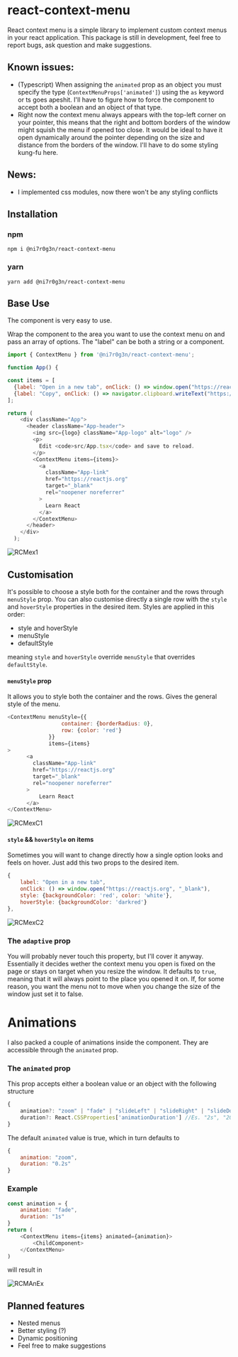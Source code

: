 
# react-context-menu 
React context menu is a simple library to implement custom context menus in your react application. This package is still in development, feel free to report bugs, ask question and make suggestions.

## Known issues:
- (Typescript) When assigning the `animated` prop as an object you must specify the type (`ContextMenuProps['animated']`) using the `as` keyword or ts goes apeshit. I'll have to figure how to force the component to accept both a boolean and an object of that type.
- Right now the context menu always appears with the top-left corner on your pointer, this means that the right and bottom borders of the window might squish the menu if opened too close. It would be ideal to have it open dynamically around the pointer depending on the size and distance from the borders of the window. I'll have to do some styling kung-fu here.

## News:
- I implemented css modules, now there won't be any styling conflicts

## Installation
### npm
`npm i @ni7r0g3n/react-context-menu`
### yarn 
`yarn add @ni7r0g3n/react-context-menu`

## Base Use
The component is very easy to use.

Wrap the component to the area you want to use the context menu on and pass an array of options.
The "label" can be both a string or a component.
```javascript
import { ContextMenu } from '@ni7r0g3n/react-context-menu';

function App() {

const items = [
  {label: "Open in a new tab", onClick: () => window.open("https://reactjs.org", "_blank")},
  {label: "Copy", onClick: () => navigator.clipboard.writeText("https://reactjs.org")},
];

return (
    <div className="App">
      <header className="App-header">
        <img src={logo} className="App-logo" alt="logo" />
        <p>
          Edit <code>src/App.tsx</code> and save to reload.
        </p>
        <ContextMenu items={items}>
          <a
            className="App-link"
            href="https://reactjs.org"
            target="_blank"
            rel="noopener noreferrer"
          >
            Learn React
          </a>
        </ContextMenu>
      </header>
    </div>
  );
```
![RCMex1](https://user-images.githubusercontent.com/52223453/223091888-145a60db-e502-4dca-a577-5f2147b739b9.gif)


## Customisation
It's possible to choose a style both for the container and the rows through `menuStyle` prop. You can also customise directly a single row with the `style` and `hoverStyle` properties in the desired item. Styles are applied in this order:
- style and hoverStyle
- menuStyle
- defaultStyle

meaning `style` and `hoverStyle` override `menuStyle` that overrides `defaultStyle`. 

#### `menuStyle` prop
It allows you to style both the container and the rows. Gives the general style of the menu.
```javascript
<ContextMenu menuStyle={{
                 container: {borderRadius: 0},
                 row: {color: 'red'}
             }} 
             items={items}
>
      <a
        className="App-link"
        href="https://reactjs.org"
        target="_blank"
        rel="noopener noreferrer"
      >
          Learn React
      </a>
</ContextMenu>
```
![RCMexC1](https://user-images.githubusercontent.com/52223453/223094912-5cae7b53-ca91-4a71-aa06-cf8561817870.gif)

#### `style` && `hoverStyle` on items
Sometimes you will want to change directly how a single option looks and feels on hover. Just add this two props to the desired item.
```javascript
{
    label: "Open in a new tab",
    onClick: () => window.open("https://reactjs.org", "_blank"), 
    style: {backgroundColor: 'red', color: 'white'}, 
    hoverStyle: {backgroundColor: 'darkred'}
},
```
![RCMexC2](https://user-images.githubusercontent.com/52223453/223096937-664e4f6d-42b2-44c7-a875-44e3abce5f89.gif)

### The `adaptive` prop
You will probably never touch this property, but I'll cover it anyway. Essentially it decides wether the context menu you open is fixed on the page or stays on target when you resize the window. It defaults to `true`, meaning that it will always point to the place you opened it on. If, for some reason, you want the menu not to move when you change the size of the window just set it to false.

# Animations

I also packed a couple of animations inside the component. They are accessible through the `animated` prop. 

### The `animated` prop
This prop accepts either a boolean value or an object with the following structure
```javascript
{
	animation?: "zoom" | "fade" | "slideLeft" | "slideRight" | "slideDown" | "slideUp"
	duration?: React.CSSProperties['animationDuration'] //Es. "2s", "200ms", "0.2s", ... 
}
```

The default `animated` value is true, which in turn defaults to 
```javascript
{
	animation: "zoom",
	duration: "0.2s"
}
```

### Example
```javascript
const animation = {
	animation: "fade",
	duration: "1s"
}
return (
	<ContextMenu items={items} animated={animation}>
		<ChildComponent>
	</ContextMenu>
)
```

will result in

![RCMAnEx](https://user-images.githubusercontent.com/52223453/224271861-fcd7247f-5d3d-4372-81b7-3392e45980c3.gif)


## Planned features
- Nested menus
- Better styling (?)
- Dynamic positioning
- Feel free to make suggestions
